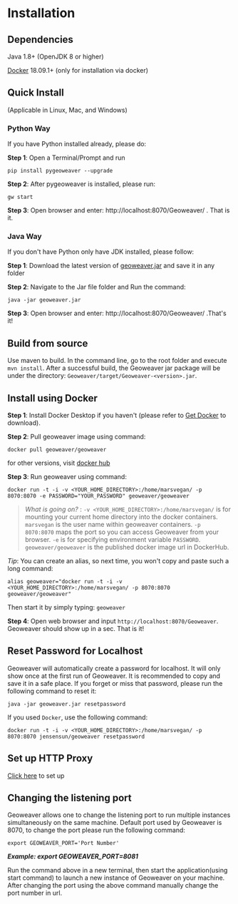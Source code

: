
# Installation

## Dependencies

Java 1.8+ (OpenJDK 8 or higher)

[Docker](https://docs.docker.com/install/) 18.09.1+ (only for installation via docker)

## Quick Install

(Applicable in Linux, Mac, and Windows)

### Python Way

If you have Python installed already, please do:

**Step 1**: Open a Terminal/Prompt and run 

```shell
pip install pygeoweaver --upgrade
```

**Step 2**: After pygeoweaver is installed, please run:

```shell
gw start
```

**Step 3**: Open browser and enter: http://localhost:8070/Geoweaver/ . That is it. 

### Java Way

If you don't have Python only have JDK installed, please follow:

**Step 1**: Download the latest version of [geoweaver.jar](https://github.com/ESIPFed/Geoweaver/releases/download/latest/geoweaver.jar) and save it in any folder

**Step 2**: Navigate to the Jar file folder and Run the command:

```shell
java -jar geoweaver.jar
```

**Step 3**: Open browser and enter: http://localhost:8070/Geoweaver/ .That's it!

## Build from source

Use maven to build. In the command line, go to the root folder and execute `mvn install`. After a successful build, the Geoweaver jar package will be under the directory: `Geoweaver/target/Geoweaver-<version>.jar`.

## Install using Docker

**Step 1**: Install Docker Desktop if you haven't (please refer to [Get Docker](https://docs.docker.com/get-docker/) to download).

**Step 2**: Pull geoweaver image using command:

`docker pull geoweaver/geoweaver`

for other versions, visit [docker hub](https://hub.docker.com/repository/docker/geoweaver/geoweaver/general)

**Step 3**: Run geoweaver using command:

`docker run -t -i -v <YOUR_HOME_DIRECTORY>:/home/marsvegan/ -p 8070:8070 -e PASSWORD="YOUR_PASSWORD" geoweaver/geoweaver`

>  *What is going on?* : `-v <YOUR_HOME_DIRECTORY>:/home/marsvegan/` is for mounting your current home directory into the docker containers. `marsvegan` is the user name within geoweaver containers. `-p 8070:8070` maps the port so you can access Geoweaver from your browser. `-e` is for specifying environment variable `PASSWORD`. `geoweaver/geoweaver` is the published docker image url in DockerHub.

*Tip*: You can create an alias, so next time, you won't copy and paste such a long command:

`alias geoweaver="docker run -t -i -v <YOUR_HOME_DIRECTORY>:/home/marsvegan/ -p 8070:8070 geoweaver/geoweaver"`


Then start it by simply typing: `geoweaver`

**Step 4**: Open web browser and input `http://localhost:8070/Geoweaver`. Geoweaver should show up in a sec. That is it!

## Reset Password for Localhost

Geoweaver will automatically create a password for localhost. It will only show once at the first run of Geoweaver. It is recommended to copy and save it in a safe place. If you forget or miss that password, please run the following command to reset it:

```
java -jar geoweaver.jar resetpassword
```

If you used `Docker`, use the following command:

```
docker run -t -i -v <YOUR_HOME_DIRECTORY>:/home/marsvegan/ -p 8070:8070 jensensun/geoweaver resetpassword
```

## Set up HTTP Proxy

[Click here](http-proxy.md) to set up

## Changing the listening port

Geoweaver allows one to change the listening port to run multiple instances simultaneously on the same machine.
Default port used by Geoweaver is 8070, to change the port please run the following command:

```
export GEOWEAVER_PORT='Port Number'
```
***Example: export GEOWEAVER_PORT=8081***

Run the command above in a new terminal, then start the application(using start command) to launch a new instance of Geoweaver on your machine. 
After changing the port using the above command manually change the port number in url.

